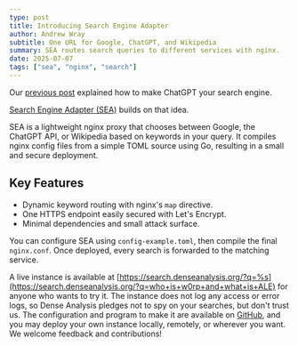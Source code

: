 ```yaml
---
type: post
title: Introducing Search Engine Adapter
author: Andrew Wray
subtitle: One URL for Google, ChatGPT, and Wikipedia
summary: SEA routes search queries to different services with nginx.
date: 2025-07-07
tags: ["sea", "nginx", "search"]
---
```


Our [previous post](/blog/post/2025-06-01-chatgpt-default-search-engine/)
explained how to make ChatGPT your search engine.


[Search Engine Adapter (SEA)](https://github.com/dense-analysis/sea)
builds on that idea.

SEA is a lightweight nginx proxy that chooses between Google, the ChatGPT API,
or Wikipedia based on keywords in your query.
It compiles nginx config files from a simple TOML source using Go, resulting in
a small and secure deployment.

## Key Features

* Dynamic keyword routing with nginx's `map` directive.
* One HTTPS endpoint easily secured with Let's Encrypt.
* Minimal dependencies and small attack surface.

You can configure SEA using `config-example.toml`, then compile the final
`nginx.conf`. Once deployed, every search is forwarded to the matching service.

A live instance is available at
[https://search.denseanalysis.org/?q=%s](https://search.denseanalysis.org/?q=who+is+w0rp+and+what+is+ALE)
for anyone who wants to try it. The instance does not log any access or error
logs, so Dense Analysis pledges not to spy on your searches, but don't trust us.
The configuration and program to make it are available on
[GitHub](https://github.com/dense-analysis/sea), and you may deploy your own
instance locally, remotely, or wherever you want. We welcome feedback and
contributions!
